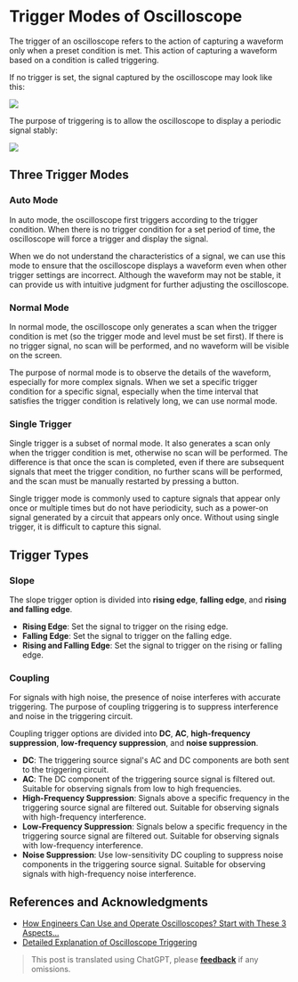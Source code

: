 # Trigger Modes of Oscilloscope

The trigger of an oscilloscope refers to the action of capturing a waveform only when a preset condition is met. This action of capturing a waveform based on a condition is called triggering.

If no trigger is set, the signal captured by the oscilloscope may look like this:

![](https://wiki-media-1253965369.cos.ap-guangzhou.myqcloud.com/img/20211217170753.png)

The purpose of triggering is to allow the oscilloscope to display a periodic signal stably:

![](https://wiki-media-1253965369.cos.ap-guangzhou.myqcloud.com/img/20211217170904.png)

## Three Trigger Modes

### Auto Mode

In auto mode, the oscilloscope first triggers according to the trigger condition. When there is no trigger condition for a set period of time, the oscilloscope will force a trigger and display the signal.

When we do not understand the characteristics of a signal, we can use this mode to ensure that the oscilloscope displays a waveform even when other trigger settings are incorrect. Although the waveform may not be stable, it can provide us with intuitive judgment for further adjusting the oscilloscope.

### Normal Mode

In normal mode, the oscilloscope only generates a scan when the trigger condition is met (so the trigger mode and level must be set first). If there is no trigger signal, no scan will be performed, and no waveform will be visible on the screen.

The purpose of normal mode is to observe the details of the waveform, especially for more complex signals. When we set a specific trigger condition for a specific signal, especially when the time interval that satisfies the trigger condition is relatively long, we can use normal mode.

### Single Trigger

Single trigger is a subset of normal mode. It also generates a scan only when the trigger condition is met, otherwise no scan will be performed. The difference is that once the scan is completed, even if there are subsequent signals that meet the trigger condition, no further scans will be performed, and the scan must be manually restarted by pressing a button.

Single trigger mode is commonly used to capture signals that appear only once or multiple times but do not have periodicity, such as a power-on signal generated by a circuit that appears only once. Without using single trigger, it is difficult to capture this signal.

## Trigger Types

### Slope

The slope trigger option is divided into **rising edge**, **falling edge**, and **rising and falling edge**.

- **Rising Edge**: Set the signal to trigger on the rising edge.
- **Falling Edge**: Set the signal to trigger on the falling edge.
- **Rising and Falling Edge**: Set the signal to trigger on the rising or falling edge.

### Coupling

For signals with high noise, the presence of noise interferes with accurate triggering. The purpose of coupling triggering is to suppress interference and noise in the triggering circuit.

Coupling trigger options are divided into **DC**, **AC**, **high-frequency suppression**, **low-frequency suppression**, and **noise suppression**.

- **DC**: The triggering source signal's AC and DC components are both sent to the triggering circuit.
- **AC**: The DC component of the triggering source signal is filtered out. Suitable for observing signals from low to high frequencies.
- **High-Frequency Suppression**: Signals above a specific frequency in the triggering source signal are filtered out. Suitable for observing signals with high-frequency interference.
- **Low-Frequency Suppression**: Signals below a specific frequency in the triggering source signal are filtered out. Suitable for observing signals with low-frequency interference.
- **Noise Suppression**: Use low-sensitivity DC coupling to suppress noise components in the triggering source signal. Suitable for observing signals with high-frequency noise interference.

## References and Acknowledgments

- [How Engineers Can Use and Operate Oscilloscopes? Start with These 3 Aspects...](https://picture.iczhiku.com/weixin/message1596191922308.html)
- [Detailed Explanation of Oscilloscope Triggering](https://zhuanlan.zhihu.com/p/101922570)

> This post is translated using ChatGPT, please [**feedback**](https://github.com/linyuxuanlin/Wiki_MkDocs/issues/new) if any omissions.